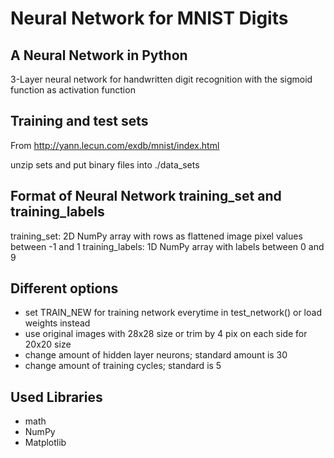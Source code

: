 Neural Network for MNIST Digits
===============================

A Neural Network in Python
--------------------------

3-Layer neural network for handwritten digit recognition
with the sigmoid function as activation function

Training and test sets
----------------------

From http://yann.lecun.com/exdb/mnist/index.html

unzip sets and put binary files into ./data_sets

Format of Neural Network training_set and training_labels
------------------------

training_set: 2D NumPy array with rows as flattened image pixel values between -1 and 1
training_labels: 1D NumPy array with labels between 0 and 9

Different options
-----------------

- set TRAIN_NEW for training network everytime in test_network() or load weights instead
- use original images with 28x28 size or trim by 4 pix on each side
  for 20x20 size
- change amount of hidden layer neurons; standard amount is 30
- change amount of training cycles; standard is 5

Used Libraries
--------------

- math
- NumPy
- Matplotlib
